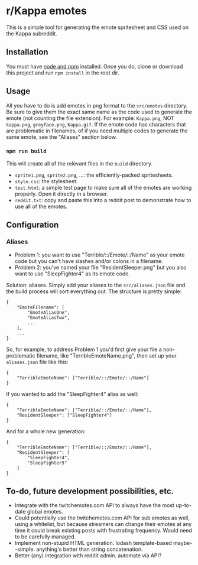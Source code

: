 # r/Kappa emotes
This is a simple tool for generating the emote spritesheet and CSS used on the Kappa subreddit.

## Installation
You must have [node and npm](https://docs.npmjs.com/getting-started/installing-node) installed. Once you do, clone or download this project and run `npm install` in the root dir.

## Usage
All you have to do is add emotes in png format to the `src/emotes` directory. Be sure to give them the exact same name as the code used to generate the emote (not counting the file extension). For example: `Kappa.png`, NOT  `kappa.png`, `greyface.png`, `Kappa.gif`. If the emote code has characters that are problematic in filenames, of if you need multiple codes to generate the same emote, see the "Aliases" section below.

### `npm run build`
This will create all of the relevant files in the `build` directory.

- `sprite1.png`, `sprite2.png`, ...: the efficiently-packed spritesheets.
- `style.css`: the stylesheet.
- `test.html`: a simple test page to make sure all of the emotes are working properly. Open it directly in a browser.
- `reddit.txt`: copy and paste this into a reddit post to demonstrate how to use all of the emotes.

## Configuration

### Aliases

- Problem 1: you want to use "Terrible/::/Emote/::/Name" as your emote code but you can't have slashes and/or colons in a filename.
- Problem 2: you've named your file "ResidentSleeper.png" but you also want to use "SleepFighter4" as its emote code.

Solution: aliases. Simply add your aliases to the `src/aliases.json` file and the build process will sort everything out. The structure is pretty simple:

    {
        "EmoteFilename": [
            "EmoteAliasOne",
            "EmoteAliasTwo",
            ...
        ],
        ...
    }

So, for example, to address Problem 1 you'd first give your file a non-problematic filename, like "TerribleEmoteName.png", then set up your `aliases.json` file like this:

    {
        "TerribleEmoteName": ["Terrible/::/Emote/::/Name"]
    }

If you wanted to add the "SleepFighter4" alias as well:

    {
        "TerribleEmoteName": ["Terrible/::/Emote/::/Name"],
        "ResidentSleeper": ["SleepFighter4"]
    }

And for a whole new generation:

    {
        "TerribleEmoteName": ["Terrible/::/Emote/::/Name"],
        "ResidentSleeper": [
            "SleepFighter4",
            "SleepFighter5"
        ]
    }

## To-do, future development possibilities, etc.

- Integrate with the twitchemotes.com API to always have the most up-to-date global emotes.
- Could potentially use the twitchemotes.com API for sub emotes as well, using a whitelist, but because streamers can change their emotes at any time it could break existing posts with frustrating frequency. Would need to be carefully managed.
- Implement non-stupid HTML generation. lodash template-based maybe--simple. anything's better than string concatenation.
- Better (any) integration with reddit admin. automate via API?
